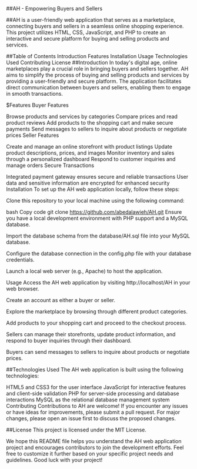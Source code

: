 ##AH - Empowering Buyers and Sellers


##AH is a user-friendly web application that serves as a marketplace, connecting buyers and sellers in a seamless online shopping experience. This project utilizes HTML, CSS, JavaScript, and PHP to create an interactive and secure platform for buying and selling products and services.

##Table of Contents
Introduction
Features
Installation
Usage
Technologies Used
Contributing
License
##Introduction
In today's digital age, online marketplaces play a crucial role in bringing buyers and sellers together. AH aims to simplify the process of buying and selling products and services by providing a user-friendly and secure platform. The application facilitates direct communication between buyers and sellers, enabling them to engage in smooth transactions.

$Features
Buyer Features

Browse products and services by categories
Compare prices and read product reviews
Add products to the shopping cart and make secure payments
Send messages to sellers to inquire about products or negotiate prices
Seller Features

Create and manage an online storefront with product listings
Update product descriptions, prices, and images
Monitor inventory and sales through a personalized dashboard
Respond to customer inquiries and manage orders
Secure Transactions

Integrated payment gateway ensures secure and reliable transactions
User data and sensitive information are encrypted for enhanced security
Installation
To set up the AH web application locally, follow these steps:

Clone this repository to your local machine using the following command:

bash
Copy code
git clone https://github.com/abedalawieh/AH.git
Ensure you have a local development environment with PHP support and a MySQL database.

Import the database schema from the database/AH.sql file into your MySQL database.

Configure the database connection in the config.php file with your database credentials.

Launch a local web server (e.g., Apache) to host the application.

Usage
Access the AH web application by visiting http://localhost/AH in your web browser.

Create an account as either a buyer or seller.

Explore the marketplace by browsing through different product categories.

Add products to your shopping cart and proceed to the checkout process.

Sellers can manage their storefronts, update product information, and respond to buyer inquiries through their dashboard.

Buyers can send messages to sellers to inquire about products or negotiate prices.

##Technologies Used
The AH web application is built using the following technologies:

HTML5 and CSS3 for the user interface
JavaScript for interactive features and client-side validation
PHP for server-side processing and database interactions
MySQL as the relational database management system
Contributing
Contributions to AH are welcome! If you encounter any issues or have ideas for improvements, please submit a pull request. For major changes, please open an issue first to discuss the proposed changes.

##License
This project is licensed under the MIT License.

We hope this README file helps you understand the AH web application project and encourages contributors to join the development efforts. Feel free to customize it further based on your specific project needs and guidelines. Good luck with your project!
